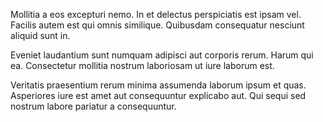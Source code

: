 Mollitia a eos excepturi nemo. In et delectus perspiciatis est ipsam vel. Facilis autem est qui omnis similique. Quibusdam consequatur nesciunt aliquid sunt in.
 Eveniet laudantium sunt numquam adipisci aut corporis rerum. Harum qui ea. Consectetur mollitia nostrum laboriosam ut iure laborum est.
 Veritatis praesentium rerum minima assumenda laborum ipsum et quas. Asperiores iure est amet aut consequuntur explicabo aut. Qui sequi sed nostrum labore pariatur a consequuntur.